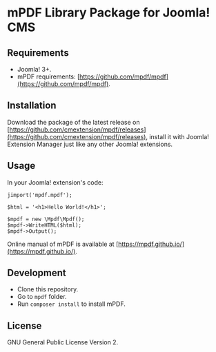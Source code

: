 # mPDF Library Package for Joomla! CMS

## Requirements

* Joomla! 3+.
* mPDF requirements: [https://github.com/mpdf/mpdf](https://github.com/mpdf/mpdf).

## Installation

Download the package of the latest release on [https://github.com/cmextension/mpdf/releases](https://github.com/cmextension/mpdf/releases), install it with Joomla! Extension Manager just like any other Joomla! extensions.

## Usage

In your Joomla! extension's code:

```
jimport('mpdf.mpdf');

$html = '<h1>Hello World!</h1>';

$mpdf = new \Mpdf\Mpdf();
$mpdf->WriteHTML($html);
$mpdf->Output();
```

Online manual of mPDF is available at [https://mpdf.github.io/](https://mpdf.github.io/).

## Development

* Clone this repository.
* Go to `mpdf` folder.
* Run `composer install` to install mPDF.

## License

GNU General Public License Version 2.